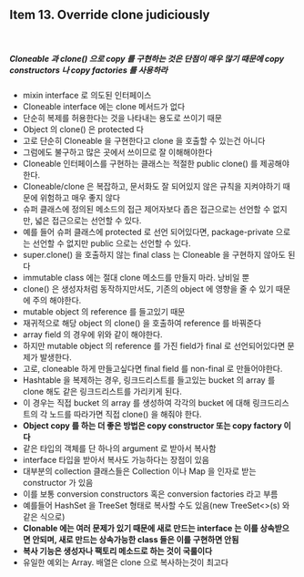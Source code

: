 ## Item 13. Override clone judiciously
<br/>

##### Cloneable 과 clone() 으로 copy 를 구현하는 것은 단점이 매우 많기 때문에 copy constructors 나 copy factories 를 사용하라

* mixin interface 로 의도된 인터페이스
* Cloneable interface 에는 clone 메서드가 없다
* 단순히 복제를 허용한다는 것을 나타내는 용도로 쓰이기 때문
* Object 의 clone() 은 protected 다
* 고로 단순히 Cloneable 을 구현한다고 clone 을 호출할 수 있는건 아니다
* 그럼에도 불구하고 많은 곳에서 쓰이므로 잘 이해해야한다
* Cloneable 인터페이스를 구현하는 클래스는 적절한 public clone() 를 제공해야한다. 
* Cloneable/clone 은 복잡하고, 문서화도 잘 되어있지 않은 규칙을 지켜야하기 때문에 위험하고 매우 좋지 않다
* 슈퍼 클래스에 정의된 메소드의 접근 제어자보다 좁은 접근으로는 선언할 수 없지만, 넓은 접근으로는 선언할 수 있다.
* 예를 들어 슈퍼 클래스에 protected 로 선언 되어있다면, package-private 으로는 선언할 수 없지만 public 으로는 선언할 수 있다.
* super.clone() 을 호출하지 않는 final class 는 Cloneable 을 구현하지 않아도 된다
* immutable class 에는 절대 clone 메소드를 만들지 마라. 낭비일 뿐
* clone() 은 생성자처럼 동작하지만서도, 기존의 object 에 영향을 줄 수 있기 때문에 주의 해야한다.
* mutable object 의 reference 를 들고있기 때문
* 재귀적으로 해당 object 의 clone() 을 호출하여 reference 를 바꿔준다
* array field 의 경우에 위와 같이 해야한다.
* 하지만 mutable object 의 reference 를 가진 field가 final 로 선언되어있다면 문제가 발생한다.
* 고로, cloneable 하게 만들고싶다면 final field 를 non-final 로 만들어야한다.
* Hashtable 을 복제하는 경우, 링크드리스트를 들고있는 bucket 의 array 를 clone 해도 같은 링크드리스트를 가리키게 된다.
* 이 경우는 직접 bucket 의 array 를 생성하여 각각의 bucket 에 대해 링크드리스트의 각 노드를 따라가면 직접 clone() 을 해줘야 한다.
* **Object copy 를 하는 더 좋은 방법은 copy constructor 또는 copy factory 이다**
* 같은 타입의 객체를 단 하나의 argument 로 받아서 복사함
* interface 타입을 받아서 복사도 가능하다는 장점이 있음
* 대부분의 collection 클래스들은 Collection 이나 Map 을 인자로 받는 constructor 가 있음
* 이를 보통 conversion constructors 혹은 conversion factories 라고 부름
* 예를들어 HashSet 을 TreeSet 형태로 복사할 수도 있음(new TreeSet<>(s) 와같은 식으로)
* **Clonable 에는 여러 문제가 있기 때문에 새로 만드는 interface 는 이를 상속받으면 안되며, 새로 만드는 상속가능한 class 들은 이를 구현하면 안됨**
* **복사 기능은 생성자나 팩토리 메소드로 하는 것이 국룰이다**
* 유일한 예외는 Array. 배열은 clone 으로 복사하는것이 최고다

